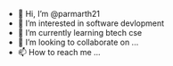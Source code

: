 - 👋 Hi, I’m @parmarth21
- 👀 I’m interested in software devlopment
- 🌱 I’m currently learning btech cse
- 💞️ I’m looking to collaborate on ...
- 📫 How to reach me ...

<!---
parmarth21/parmarth21 is a ✨ special ✨ repository because its `README.md` (this file) appears on your GitHub profile.
You can click the Preview link to take a look at your changes.
--->
